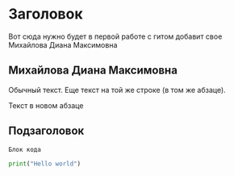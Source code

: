 # Заголовок

Вот сюда нужно будет в первой работе с гитом добавит свое Михайлова Диана Максимовна

## Михайлова Диана Максимовна

Обычный текст.
Еще текст на той же строке (в том же абзаце).

Текст в новом абзаце

## Подзаголовок

```
Блок кода
```

```python
print("Hello world")
```
